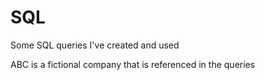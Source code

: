 # SQL
Some SQL queries I've created and used

ABC is a fictional company that is referenced in the queries
